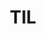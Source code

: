 ---
# Featured tags need to have either the `list` or `grid` layout (PRO only).
layout: list
type: category
# The title of the tag's page.
title: TIL
# The name of the tag, used in a post's front matter (e.g. tags: [<slug>]).
slug: til
sidebar: true
order: 1

# (Optional) Write a short (~150 characters) description of this featured tag.
description: >
  This is a featured category, which have their own page.
  Check out `_featured_tags/example.md` to learn how to create your own.

# (Optional) You can disable grouping posts by date.
# no_groups: true

# Exclude this example category from the sitemap.
# DON'T USE THIS SETTING IN YOUR CATEGORIES!
---
